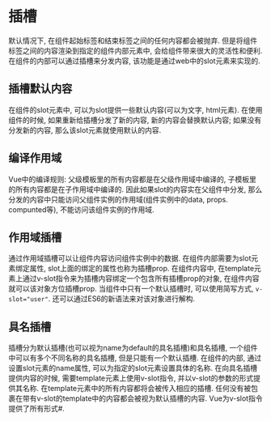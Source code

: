 # 插槽 

默认情况下, 在组件起始标签和结束标签之间的任何内容都会被抛弃. 但是将组件标签之间的内容渲染到指定的组件内部元素中, 会给组件带来很大的灵活性和便利. 在组件的内部可以通过插槽来分发内容, 该功能是通过web中的slot元素来实现的. 

## 插槽默认内容

在组件的slot元素中, 可以为slot提供一些默认内容(可以为文字, html元素). 在使用组件的时候, 如果重新给插槽分发了新的内容, 新的内容会替换默认内容; 如果没有分发新的内容, 那么该slot元素就使用默认的内容. 

## 编译作用域

Vue中的编译规则: 父级模板里的所有内容都是在父级作用域中编译的, 子模板里的所有内容都是在子作用域中编译的. 因此如果slot的内容实在父组件中分发, 那么分发的内容中只能访问父组件实例的作用域(组件实例中的data, props. compunted等), 不能访问该组件实例的作用域.


## 作用域插槽

通过作用域插槽可以让组件内容访问组件实例中的数据. 在组件内部需要为slot元素绑定属性, slot上面的绑定的属性也称为插槽prop. 在组件内容中, 在template元素上通过v-slot指令来为插槽内容绑定一个包含所有插槽prop的对象, 在组件内容就可以该对象方位插槽prop. 当组件中只有一个默认插槽时, 可以使用简写方式, `v-slot="user"`. 还可以通过ES6的新语法来对该对象进行解构.

## 具名插槽

插槽分为默认插槽(也可以视为name为default的具名插槽)和具名插槽, 一个组件中可以有多个不同名称的具名插槽, 但是只能有一个默认插槽. 在组件的内部, 通过设置slot元素的name属性, 可以为指定的slot元素设置具体的名称. 在向具名插槽提供内容的时候, 需要template元素上使用v-slot指令, 并以v-slot的参数的形式提供其名称. 在template元素中的所有内容都将会被传入相应的插槽. 任何没有被包裹在带有v-slot的template中的内容都会被视为默认插槽的内容. Vue为v-slot指令提供了所有形式#. 





